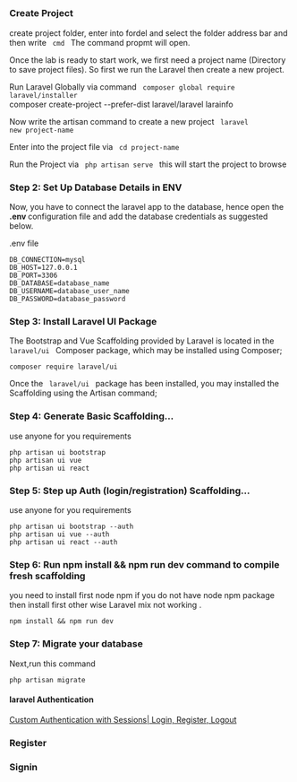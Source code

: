 ##

### Create Project
create project folder, enter into fordel and select the folder address bar and then write <code> cmd </code>  The command propmt will open.

Once the lab is ready to start work, we first need a project name (Directory to save project files). So first we run the Laravel then create a new project.

Run Laravel Globally via command <code> composer global require laravel/installer </code>  
composer create-project --prefer-dist laravel/laravel larainfo

Now write the artisan command to create a new project <code> laravel new project-name </code>

Enter into the project file via <code> cd project-name </code>

Run the Project via <code> php artisan serve </code> this will start the project to browse

### Step 2: Set Up Database Details in ENV
Now, you have to connect the laravel app to the database, hence open the <b> .env </b> configuration file and add the database credentials as suggested below.

.env file

```
DB_CONNECTION=mysql
DB_HOST=127.0.0.1
DB_PORT=3306
DB_DATABASE=database_name
DB_USERNAME=database_user_name
DB_PASSWORD=database_password
```

### Step 3: Install Laravel UI Package
The Bootstrap and Vue Scaffolding provided by Laravel is located in the <code> laravel/ui </code> Composer package, which may be installed using Composer; 
```
composer require laravel/ui
```
Once the <code> laravel/ui </code> package has been installed, you may installed the Scaffolding using the Artisan command;

### Step 4: Generate Basic Scaffolding...
use anyone for you requirements

```
php artisan ui bootstrap
php artisan ui vue
php artisan ui react
```


### Step 5: Step up Auth (login/registration) Scaffolding...
use anyone for you requirements

```
php artisan ui bootstrap --auth
php artisan ui vue --auth
php artisan ui react --auth
```

### Step 6: Run npm install && npm run dev command to compile fresh scaffolding
you need to install first node npm if you do not have node npm package then install first other wise Laravel mix not working .

```
npm install && npm run dev
```

### Step 7: Migrate your database
Next,run this command
```
php artisan migrate
```



#### laravel Authentication
[Custom Authentication with Sessions| Login, Register, Logout](https://www.youtube.com/watch?v=3yXcVrV-njU)

### Register

### Signin


